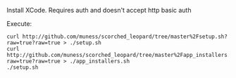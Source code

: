 Install XCode.  Requires auth and doesn't accept http basic auth

Execute:

	curl http://github.com/muness/scorched_leopard/tree/master%2Fsetup.sh?raw=true?raw=true > ./setup.sh
	curl http://github.com/muness/scorched_leopard/tree/master%2Fapp_installers.sh?raw=true?raw=true > ./app_installers.sh
	./setup.sh

